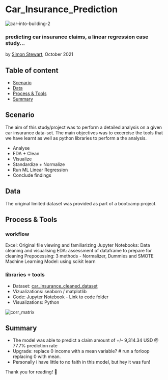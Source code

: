 # Car_Insurance_Prediction

![car-into-building-2](https://user-images.githubusercontent.com/44263926/141156920-cda15317-b9ed-4095-bf72-1e8de4634eb4.jpeg)
### predicting car insurance claims, a linear regression case study...

by [Simon Stewart](https://github.com/nomaditect), October 2021


## Table of content
- [Scenario](https://github.com/nomaditect/nomaditect_portfolio/tree/main/highlighted_projects/Car_Insurance_Analysis#scenario)
- [Data](https://github.com/nomaditect/nomaditect_portfolio/tree/main/highlighted_projects/Car_Insurance_Analysis#data)
- [Process & Tools](https://github.com/nomaditect/nomaditect_portfolio/tree/main/highlighted_projects/Car_Insurance_Analysis#process--tools)
- [Summary](https://github.com/nomaditect/nomaditect_portfolio/tree/main/highlighted_projects/Car_Insurance_Analysis#Summary)

## Scenario

The aim of this study/project was to perform a detailed analysis on a given car insurance data-set. The main objectives was to excercise the tools that we have learnt as well as python libraries to perform a the analysis.
* Analyse
* EDA + Clean
* Visualize
* Standardize + Normalize
* Run ML Linear Regression
* Conclude findings

## Data
The original limited dataset was provided as part of a bootcamp project.

## Process & Tools

### workflow

Excel: Original file viewing and familiarizing
Jupyter Notebooks: Data cleaning and visualising
EDA: assessment of dataframe to prepare for cleaning
Prepocessing: 3 methods - Normalizer, Dummies and SMOTE
Machine Learning Model: using scikit learn

### libraries + tools

* Dataset: [car_insurance_cleaned_dataset](https://github.com/nomaditect/nomaditect_portfolio/tree/main/highlighted_projects/Car_Insurance_Analysis/Datasets)
* Vizualizations: seaborn / matplotlib
* Code: Jupyter Notebook - Link to code folder
* Visualizations: Python

![corr_matrix](https://user-images.githubusercontent.com/44263926/141157941-8be2c4ae-caa0-46f6-b924-97cccb4a7009.png)

## Summary

* The model was able to predict a claim amount of +/- 9,314.34 USD @ 77.7% prediction rate
* Upgrade: replace 0 income with a mean variable? # run a forloop replacing 0 with mean.
* Personally i have little to no faith in this model, but hey it was fun!

Thank you for reading! 🍩
